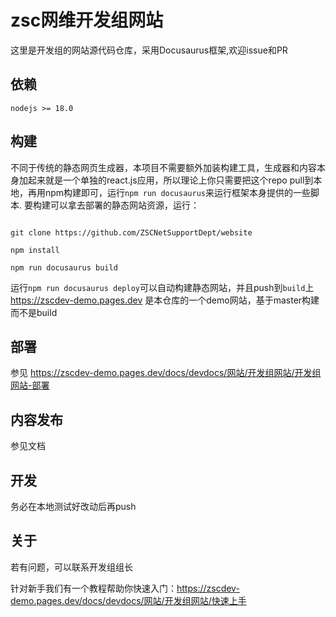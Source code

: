 # zsc网维开发组网站
这里是开发组的网站源代码仓库，采用Docusaurus框架,欢迎issue和PR
## 依赖
`nodejs >= 18.0`
## 构建
不同于传统的静态网页生成器，本项目不需要额外加装构建工具，生成器和内容本身加起来就是一个单独的react.js应用，所以理论上你只需要把这个repo pull到本地，再用npm构建即可，运行`npm run docusaurus`来运行框架本身提供的一些脚本.
要构建可以拿去部署的静态网站资源，运行：

```

git clone https://github.com/ZSCNetSupportDept/website

npm install

npm run docusaurus build

```

运行`npm run docusaurus deploy`可以自动构建静态网站，并且push到`build`上\
https://zscdev-demo.pages.dev 是本仓库的一个demo网站，基于master构建而不是build
## 部署
参见 https://zscdev-demo.pages.dev/docs/devdocs/网站/开发组网站/开发组网站-部署
## 内容发布
参见文档
## 开发
务必在本地测试好改动后再push
## 关于
若有问题，可以联系开发组组长

针对新手我们有一个教程帮助你快速入门：https://zscdev-demo.pages.dev/docs/devdocs/网站/开发组网站/快速上手
